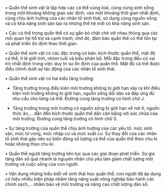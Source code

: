 • Quần thể sinh vật là tập hợp các cá thể cùng loài, cùng cùng sinh sống trong một khoảng không gian xác định, vào một khoảng thời gian nhất định, cùng chịu ảnh hưởng của các nhân tố sinh thái, sử dụng cùng nguồn sống và có khả năng sinh sản tạo ra những thế hệ mới có khả năng sinh sản.

• Các cá thể trong quần thể có sự gắn bó chặt chẽ với nhau thông qua các mối quan hệ hỗ trợ và cạnh tranh, nhờ đó, đảm bảo quần thể có thể tồn tại và phát triển ổn định theo thời gian.

• Quần thể sinh vật có các đặc trưng cơ bản: kích thước quần thể, mật độ cá thể, tỉ lệ giới tính, nhóm tuổi và kiểu phân bố. Mỗi đặc trưng đều có vai trò nhất định trong việc duy trì sự ổn định của quần thể. Mật độ cá thể được điều chỉnh dưới sự tác động của các nhân tố sinh thái.

• Quần thể sinh vật có hai kiểu tăng trưởng:

+ Tăng trưởng trong điều kiện môi trường không bị giới hạn xảy ra khi điều kiện môi trường không bị giới hạn, nguồn sống dồi dào và đáp ứng đủ nhu cầu cho từng cá thể. Đường cong tăng trưởng có hình chữ J.

+ Tăng trưởng trong môi trường có nguồn sống bị giới hạn về nơi ở, nguồn thức ăn,... dẫn đến kích thước quần thể dần cân bằng với sức chứa của môi trường. Đường cong tăng trưởng có hình chữ S.

• Sự tăng trưởng của quần thể chịu ảnh hưởng của các yếu tố: mức sinh sản, mức tử vong, mức nhập cư và mức xuất cư. Sự thay đổi của các nhân tố sinh thái gây nên sự biến động số lượng cá thể của quần thể theo chu kì hoặc không theo chu kì.

• Quần thể người tăng trưởng liên tục qua các giai đoạn phát triển. Sự gia tăng dân số quá nhanh là nguyên nhân chủ yếu làm giảm chất lượng môi trường và cuộc sống của con người.

• Vận dụng những hiểu biết về sinh thái học quần thể, con người đã áp dụng có hiệu nhiều biện pháp nhằm tăng năng suất nông nghiệp bảo hành các chính sách,... nhằm bảo vệ môi trường và nâng cao chất lượng dân số.